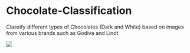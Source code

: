 # Chocolate-Classification
Classify different types of Chocolates (Dark and White) based on images from various brands such as Godiva and Lindt



![](https://www.kaggleusercontent.com/kf/100017472/eyJhbGciOiJkaXIiLCJlbmMiOiJBMTI4Q0JDLUhTMjU2In0..aFdIG4WWnwRYQqx7EHs9dg.erB689fgeJ81V-PRwJoVLYGyEkf2FpHbHLNp9KI_Lg9dFGBv1jQym1u7zvziu5oesvhmrZWUaxegcaK1NgXe0SZf_TpbW-fxtYQrgCFdExglOmuKDLYkDlL_so5GZcoE9ps5Z9-NT_05F4I1se83nLK2Hg6IX_bGFNl5lwiTnOAlKvANHOBw-0e0w0Y0yv4EhegVCpayOup70BPqHOr6vzazmNu8ip9TNP9xCeVBr-KLin892qn3UscOh4HOIp-mjKBD_n81GiWucWMj3b1VYMGPBkL7FEF2eqFoSl0GSB9A6gdKYKlTz6Kwqnvaq9XFnfrzfPoSQ-rQcHrwx3TiHSPTl4MChCf25aoRjXz40474RN0FK49yO74v692xaqmCIPExH1Q3UZxV_9DxWCzCzR7sDjaFeGajQn-sQOAuygrtHAmTfErQ2L5xArGiIT8wCeNH-yHtsNCV1kQyMr5gg6FoXQx1yEgC83WleyhT9xePJDLbtP02Fmh1_owb05exel8uxNNNcn5A7bifx6MkQI_PQzvV26bHCEax728dl4SdBlI_bGwKK4o7ciek6XwFI9LojY-IKufJdjA9rtWYqAeDNoARNAVI27ThqTqGNwPnctJ8iQXCxqOiD2Os-Aji0UT9cjd1VlkYr-Q7NbthHnvs1SCjxCbxOhPa02cbiodfMbXc_Eyley5qfMfJl3P5ixymX0pZ-nUAKM87wx8C6g.FlTBgNWTFrjAWxPbK3ldyg/__results___files/__results___23_0.png)
